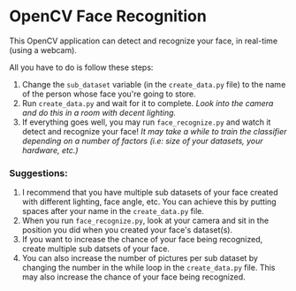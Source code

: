 # OpenCV Face Recognition
This OpenCV application can detect and recognize your face, in real-time (using a webcam).

All you have to do is follow these steps:
1. Change the `sub_dataset` variable (in the `create_data.py` file) to the name of the person whose face you're going to store.
2. Run `create_data.py` and wait for it to complete. *Look into the camera and do this in a room with decent lighting.*
3. If everything goes well, you may run `face_recognize.py` and watch it detect and recognize your face! *It may take a while to train the classifier depending on a number of factors (i.e: size of your datasets, your hardware, etc.)* 

### Suggestions:
1. I recommend that you have multiple sub datasets of your face created with different lighting, face angle, etc. You can achieve this by putting spaces after your name in the `create_data.py` file.
2. When you run `face_recognize.py`, look at your camera and sit in the position you did when you created your face's dataset(s).
3. If you want to increase the chance of your face being recognized, create multiple sub datsets of your face.
4. You can also increase the number of pictures per sub dataset by changing the number in the while loop in the `create_data.py` file. This may also increase the chance of your face being recognized.
